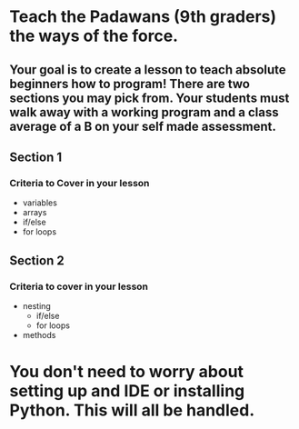 # Teach the Padawans (9th graders) the ways of the force.

## Your goal is to create a lesson to teach absolute beginners how to program! There are two sections you may pick from. Your students must walk away with a working program and a class average of a B on your self made assessment.

## Section 1
### Criteria to Cover in your lesson
- variables
- arrays
- if/else
- for loops

## Section 2
### Criteria to cover in your lesson
- nesting
  - if/else
  - for loops
- methods

# You don't need to worry about setting up and IDE or installing Python. This will all be handled.
